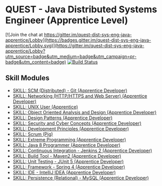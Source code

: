 # QUEST - Java Distributed Systems Engineer (Apprentice Level)

[![Join the chat at https://gitter.im/quest-dist-sys-eng-java-apprentice/Lobby](https://badges.gitter.im/quest-dist-sys-eng-java-apprentice/Lobby.svg)](https://gitter.im/quest-dist-sys-eng-java-apprentice/Lobby?utm_source=badge&utm_medium=badge&utm_campaign=pr-badge&utm_content=badge)
[![Build Status](https://travis-ci.org/andrewharmellaw/quest-dist-sys-eng-java-apprentice.svg?branch=master)](https://travis-ci.org/andrewharmellaw/quest-dist-sys-eng-java-apprentice)

## Skill Modules 
  * [SKILL: SCM (Distributed) - Git (Apprentice Developer)](./skill-scm-distributed-git-apprentice)
  * [SKILL: Networking (HTTP/HTTPS and Web Server) (Apprentice Developer)](./skill-networking-apprentice-dev)
  * [SKILL: UNIX User (Apprentice)](./skill-unix-apprentice-user)
  * [SKILL: Object Oriented Analysis and Design (Apprentice Developer)](./skill-ooad-apprentice-dev)
  * [SKILL: Design Patterns (Apprentice Developer)](./skill-design-patterns-apprentice-dev)
  * [SKILL: Security and Cyber Concepts (Apprentice Developer)](./skill-security-cyber-apprentice-dev)
  * [SKILL: Development Principles (Apprentice Developer)](./skill-development-principles-apprentice-dev)
  * [SKILL: Scrum (Pig)](./skill-scrum-pig)
  * [SKILL: Extreme Programming (Apprentice Developer)](./skill-xp-apprentice-dev)
  * [SKILL: Java 8 Programmer (Apprentice Developer)](./skill-java8-apprentice-dev)
  * [SKILL: Continuous Integration - Jenkins 2 (Apprentice Developer)](./skill-ci-jenkins2-apprentice-dev)
  * [SKILL: Build Tool - Maven2 (Apprentice Developer)](./skill-build-tool-maven2-apprentice-dev)
  * [SKILL: Unit Testing - JUnit 5 (Apprentice Developer)](./skill-testing-junit5-apprentice-dev)
  * [SKILL: Framework - Spring 4 (Apprentice Developer)](./skill-fwk-java-spring-apprentice-dev)
  * [SKILL: IDE - IntelliJ IDEA (Apprentice Developer)](./skill-ide-intellij-idea-apprentice-dev)
  * [SKILL: Persistence (Relational) - MySQL (Apprentice Developer)](./skill-persistence-relational-mysql-apprentice-dev)

